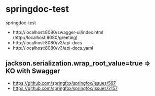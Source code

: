# springdoc-test
springdoc-test

 - http://localhost:8080/swagger-ui/index.html (http://localhost:8080/greeting)
 - http://localhost:8080/v3/api-docs
 - http://localhost:8080/v3/api-docs.yaml

## jackson.serialization.wrap_root_value=true => KO with Swagger

 - https://github.com/springfox/springfox/issues/597
 - https://github.com/springfox/springfox/issues/2157
